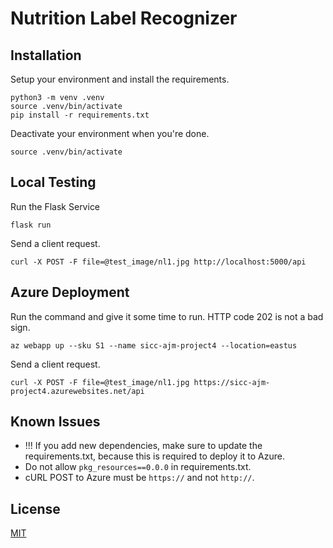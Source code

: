 # Nutrition Label Recognizer

## Installation

Setup your environment and install the requirements.

```
python3 -m venv .venv
source .venv/bin/activate
pip install -r requirements.txt
```

Deactivate your environment when you're done.

```
source .venv/bin/activate
```

## Local Testing

Run the Flask Service

```
flask run
```

Send a client request.

```
curl -X POST -F file=@test_image/nl1.jpg http://localhost:5000/api
```

## Azure Deployment

Run the command and give it some time to run. HTTP code 202 is not a bad sign.
```
az webapp up --sku S1 --name sicc-ajm-project4 --location=eastus
```

Send a client request.

```
curl -X POST -F file=@test_image/nl1.jpg https://sicc-ajm-project4.azurewebsites.net/api
```

## Known Issues

* !!! If you add new dependencies, make sure to update the requirements.txt, because this is required to deploy it to Azure. 
* Do not allow `pkg_resources==0.0.0` in requirements.txt.
* cURL POST to Azure must be `https://` and not `http://`.

## License
[MIT](https://choosealicense.com/licenses/mit/)
